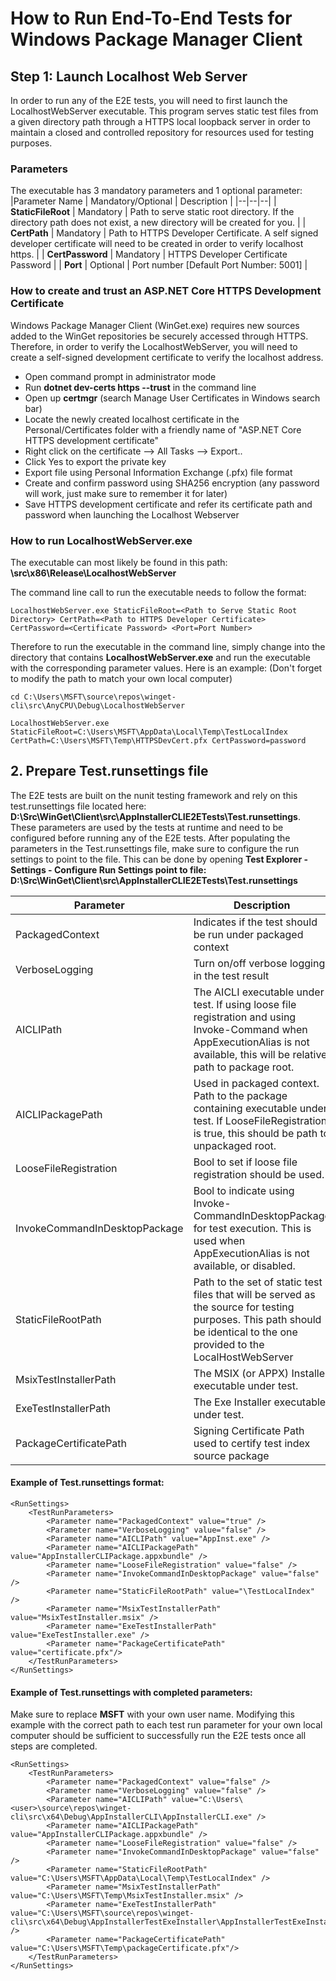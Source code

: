 ﻿# How to Run End-To-End Tests for Windows Package Manager Client


## Step 1: Launch Localhost Web Server
In order to run any of the E2E tests, you will need to first launch the LocalhostWebServer executable.  This program serves static test files from a given directory path through a HTTPS local loopback server in order to maintain a closed and controlled repository for resources used for testing purposes. 

### Parameters

The executable has 3 mandatory parameters and 1 optional parameter:
|Parameter Name	| Mandatory/Optional | Description |
|--|--|--|
| **StaticFileRoot** | Mandatory | Path to serve static root directory. If the directory path does not exist, a new directory will be created for you. |
| **CertPath** | Mandatory | Path to HTTPS Developer Certificate. A self signed developer certificate will need to be created in order to  verify localhost https. |
| **CertPassword** | Mandatory | HTTPS Developer Certificate Password |
| **Port** | Optional | Port number [Default Port Number: 5001] |

### How to create and trust an ASP.NET Core HTTPS Development Certificate
Windows Package Manager Client (WinGet.exe) requires new sources added to the WinGet repositories be securely accessed through HTTPS. Therefore, in order to verify the LocalhostWebServer, you will need to create a self-signed development certificate to verify the localhost address. 

- Open command prompt in administrator mode
- Run **dotnet dev-certs https --trust** in the command line
- Open up **certmgr** (search Manage User Certificates in Windows search bar) 
- Locate the newly created localhost certificate in the Personal/Certificates folder with a friendly name of "ASP.NET Core HTTPS development certificate"
- Right click on the certificate --> All Tasks --> Export..
- Click Yes to export the private key
- Export file using Personal Information Exchange (.pfx) file format
- Create and confirm password using SHA256 encryption (any password will work, just make sure to remember it for later)
- Save HTTPS development certificate and refer its certificate path and password when launching the Localhost Webserver
### How to run LocalhostWebServer.exe
The executable can most likely be found in this path: **\src\x86\Release\LocalhostWebServer**

The command line call to run the executable needs to follow the format:

	LocalhostWebServer.exe StaticFileRoot=<Path to Serve Static Root Directory> CertPath=<Path to HTTPS Developer Certificate> CertPassword=<Certificate Password> <Port=Port Number>

Therefore to run the executable in the command line, simply change into the directory that contains **LocalhostWebServer.exe** and run the executable with the corresponding parameter values. Here is an example: (Don't forget to modify the path to match your own local computer)

	cd C:\Users\MSFT\source\repos\winget-cli\src\AnyCPU\Debug\LocalhostWebServer

	LocalhostWebServer.exe StaticFileRoot=C:\Users\MSFT\AppData\Local\Temp\TestLocalIndex CertPath=C:\Users\MSFT\Temp\HTTPSDevCert.pfx CertPassword=password


## 2. Prepare Test.runsettings file
 The E2E tests are built on the nunit testing framework and rely on this test.runsettings file located here: **D:\Src\WinGet\Client\src\AppInstallerCLIE2ETests\Test.runsettings**. These parameters are used by the tests at runtime and need to be configured before running any of the E2E tests.
 After populating the parameters in the Test.runsettings file, make sure to configure the run settings to point to the file. This can be done by opening **Test Explorer - Settings - Configure Run Settings point to file: D:\Src\WinGet\Client\src\AppInstallerCLIE2ETests\Test.runsettings**


|Parameter| Description  |
|--|--|
| PackagedContext | Indicates if the test should be run under packaged context |
| VerboseLogging | Turn on/off verbose logging in the test result |
| AICLIPath | The AICLI executable under test. If using loose file registration and using Invoke-Command when         AppExecutionAlias is not available, this will be relative path to package root. |
| AICLIPackagePath | Used in packaged context. Path to the package containing executable under test. If LooseFileRegistration is true, this should be path to unpackaged root. |
| LooseFileRegistration | Bool to set if loose file registration should be used. |
| InvokeCommandInDesktopPackage | Bool to indicate using Invoke-CommandInDesktopPackage for test execution. This is used when AppExecutionAlias is not available, or disabled. |
| StaticFileRootPath | Path to the set of static test files that will be served as the source for testing purposes. This path should be identical to the one provided to the LocalHostWebServer|
| MsixTestInstallerPath | The MSIX (or APPX) Installer executable under test. |
| ExeTestInstallerPath |The Exe Installer executable under test. |
| PackageCertificatePath |Signing Certificate Path used to certify test index source package|

#### Example of Test.runsettings format:

	<RunSettings>
		<TestRunParameters>
			<Parameter name="PackagedContext" value="true" />
			<Parameter name="VerboseLogging" value="false" />
			<Parameter name="AICLIPath" value="AppInst.exe" />
			<Parameter name="AICLIPackagePath" value="AppInstallerCLIPackage.appxbundle" />
			<Parameter name="LooseFileRegistration" value="false" />
			<Parameter name="InvokeCommandInDesktopPackage" value="false" />
			<Parameter name="StaticFileRootPath" value="\TestLocalIndex" />
			<Parameter name="MsixTestInstallerPath" value="MsixTestInstaller.msix" />
			<Parameter name="ExeTestInstallerPath" value="ExeTestInstaller.exe" />
			<Parameter name="PackageCertificatePath" value="certificate.pfx"/>
		</TestRunParameters>
	</RunSettings>
  
  #### Example of Test.runsettings with completed parameters:
Make sure to replace **MSFT** with your own user name. Modifying this example with the correct path to each test run parameter for your own local computer should be sufficient to successfully run the E2E tests  once all steps are completed.
   
	<RunSettings>
		<TestRunParameters>
			<Parameter name="PackagedContext" value="false" />
			<Parameter name="VerboseLogging" value="false" />
			<Parameter name="AICLIPath" value="C:\Users\<user>\source\repos\winget-cli\src\x64\Debug\AppInstallerCLI\AppInstallerCLI.exe" />
			<Parameter name="AICLIPackagePath" value="AppInstallerCLIPackage.appxbundle" />
			<Parameter name="LooseFileRegistration" value="false" />
			<Parameter name="InvokeCommandInDesktopPackage" value="false" />
			<Parameter name="StaticFileRootPath" value="C:\Users\MSFT\AppData\Local\Temp\TestLocalIndex" />
			<Parameter name="MsixTestInstallerPath" value="C:\Users\MSFT\Temp\MsixTestInstaller.msix" />
			<Parameter name="ExeTestInstallerPath" value="C:\Users\MSFT\source\repos\winget-cli\src\x64\Debug\AppInstallerTestExeInstaller\AppInstallerTestExeInstaller.exe" />
			<Parameter name="PackageCertificatePath" value="C:\Users\MSFT\Temp\packageCertificate.pfx"/>
		</TestRunParameters>
	</RunSettings>

